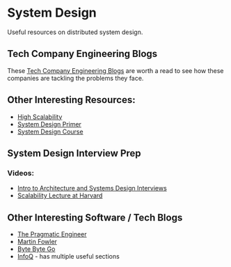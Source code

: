 # System Design
Useful resources on distributed system design.

## Tech Company Engineering Blogs
These [Tech Company Engineering Blogs](/engineering-blogs) are worth a read to see how these companies are tackling the problems they face.



## Other Interesting Resources:

* [High Scalability](http://highscalability.com/)
* [System Design Primer](https://github.com/donnemartin/system-design-primer)
* [System Design Course](https://github.com/karanpratapsingh/system-design)

## System Design Interview Prep

### Videos:

* [Intro to Architecture and Systems Design Interviews](https://www.youtube.com/watch?v=ZgdS0EUmn70)
* [Scalability Lecture at Harvard](https://www.youtube.com/watch?v=-W9F__D3oY4)

## Other Interesting Software / Tech Blogs

* [The Pragmatic Engineer](https://blog.pragmaticengineer.com/)
* [Martin Fowler](https://martinfowler.com/)
* [Byte Byte Go](https://blog.bytebytego.com/)
* [InfoQ](https://www.infoq.com/) - has multiple useful sections
